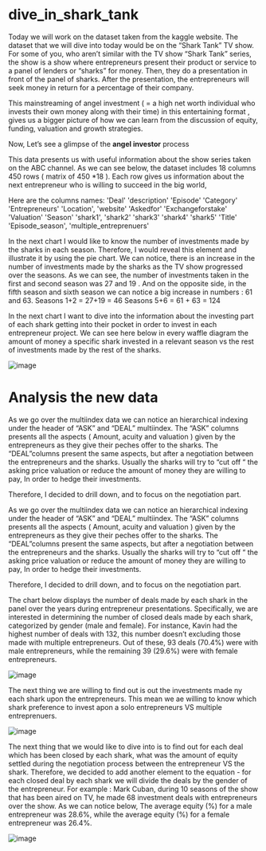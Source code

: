 # dive_in_shark_tank

Today we will work on the dataset taken from the kaggle website.
The dataset that we will dive into today would be on the “Shark Tank” TV show.
For some of you, who aren’t similar with the TV show “Shark Tank” series, the show is a show where entrepreneurs present their product or service to a panel of lenders or “sharks” for money. Then, they do a presentation in front of the panel of sharks. After the presentation, the entrepreneurs will seek money in return for a percentage of their company.

This mainstreaming of angel investment (  = a high net worth individual who invests their own money along with their time) in this entertaining format , gives us a bigger picture of how we can learn from the discussion of equity, funding, valuation and growth strategies.

Now, Let’s see a glimpse of the **angel investor** process

This data presents us with useful information about the show series taken on the ABC channel.
As we can see below, the dataset includes 18 columns 450 rows ( matrix of 450 *18 ). Each row gives us information about the next entrepreneur who is willing to succeed in the big world,


Here are the columns names:
'Deal'
'description'
 'Episode'
 'Category'
 'Entrepreneurs'
 'Location',
 'website' 
'Askedfor'
 'Exchangeforstake'
 'Valuation'
 'Season'
 'shark1', 'shark2' 'shark3' 'shark4' 'shark5'
 'Title'
 'Episode_season',
 'multiple_entreprenuers'







In the next chart I would like to know the number of investments made by the sharks in each season. Therefore, I would reveal this element and illustrate it by using  the pie chart.
We can notice, there is an increase in the number of investments made by the sharks as the TV show progressed over the seasons.
As we can see, the number of investments taken in the first and second season was 27 and 19 .
And on the opposite side, in the fifth season  and sixth season we can notice a big increase in numbers : 61 and 63.
Seasons 1+2  = 27+19 = 46
Seasons 5+6 = 61 + 63 = 124

In the next chart I want to dive into the information about the investing part of each shark getting into their pocket in order to invest in each entrepreneur project.
We can see here below in every waffle diagram the amount of money a specific shark invested in a relevant season vs the rest of investments made by the rest of the sharks.


![image](https://user-images.githubusercontent.com/28948369/234967869-da3aeb9b-3e4a-4710-9ff1-7a20b988f1ff.png)





# Analysis the new data 
As we go over the multiindex data we can notice an hierarchical indexing under the header of “ASK” and “DEAL” multiindex.
The “ASK” columns presents all the aspects ( Amount, acuity and valuation ) given by the entrepreneurs as they give their peches offer to the sharks.
The “DEAL”columns present the same aspects, but after a negotiation between the entrepreneurs and the sharks. Usually the sharks will try to “cut off “ the asking price valuation or reduce the amount of money they are willing to pay, In order to hedge their investments.

Therefore, I decided to drill down, and to focus on the negotiation part.

As we go over the multiindex data we can notice an hierarchical indexing under the header of “ASK” and “DEAL” multiindex.
The “ASK” columns presents all the aspects ( Amount, acuity and valuation ) given by the entrepreneurs as they give their peches offer to the sharks.
The “DEAL”columns present the same aspects, but after a negotiation between the entrepreneurs and the sharks. Usually the sharks will try to “cut off “ the asking price valuation or reduce the amount of money they are willing to pay, In order to hedge their investments.

Therefore, I decided to drill down, and to focus on the negotiation part.


The chart below displays the number of deals made by each shark in the panel over the years during entrepreneur presentations. Specifically, we are interested in determining the number of closed deals made by each shark, categorized by gender (male and female). For instance, Kavin had the highest number of deals with 132, this number doesn’t excluding those made with multiple entrepreneurs. Out of these, 93 deals (70.4%) were with male entrepreneurs, while the remaining 39 (29.6%) were with female entrepreneurs.

![image](https://github.com/AnalyticsForPleasure/dive_into_shark_tank/assets/28948369/3fa16a8b-5c46-4e9a-9d3c-bb828af803aa)


The next thing we are willing to find out is out the investments made ny each shark upon the entrepreneurs. This mean we ae willing to know which shark preference to invest apon a solo entrepreneurs VS  multiple entreprenuers.





![image](https://user-images.githubusercontent.com/28948369/236793307-0a116837-577a-4398-abc6-d9108eb23819.png)


The next thing that we would like to dive into is to find out for each deal which has been closed by each shark, what was the amount of equity settled during the negotiation process between the entrepreneur VS the shark. 
Therefore, we decided to add another element to the equation - for each closed deal by each  shark we will divide the deals by the gender of the entrepreneur. For example : Mark Cuban, during 10 seasons of the show that has been aired on TV, he made 68 investment deals with entrepreneurs over the show. As we can notice below, The average equity (%) for a male entrepreneur was 28.6%, while the average equity (%) for a female entrepreneur was 26.4%.

![image](https://github.com/AnalyticsForPleasure/dive_into_shark_tank/assets/28948369/ecc19377-a3da-41f0-b224-ffd21aab5f29)



